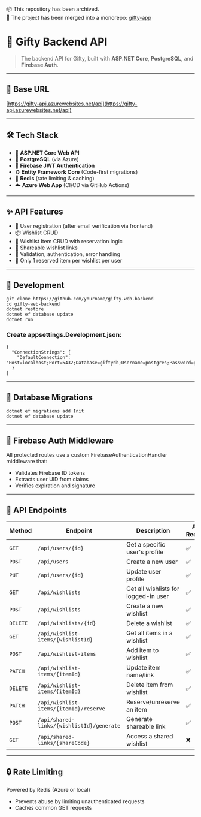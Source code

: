 📦 This repository has been archived.  
🎯 The project has been merged into a monorepo: [gifty-app](https://github.com/PauloSuljic/gifty-app)


# 🎁 Gifty Backend API

> The backend API for Gifty, built with **ASP.NET Core**, **PostgreSQL**, and **Firebase Auth**.

---

## 📡 Base URL

[https://gifty-api.azurewebsites.net/api](https://gifty-api.azurewebsites.net/api)

---

## 🛠 Tech Stack

- 🧱 **ASP.NET Core Web API**
- 🐘 **PostgreSQL** (via Azure)
- 🔐 **Firebase JWT Authentication**
- ♻️ **Entity Framework Core** (Code-first migrations)
- 🚦 **Redis** (rate limiting & caching)
- ☁️ **Azure Web App** (CI/CD via GitHub Actions)

---

## ✨ API Features

- 👤 User registration (after email verification via frontend)
- 📦 Wishlist CRUD
- 📌 Wishlist Item CRUD with reservation logic
- 🔗 Shareable wishlist links
- 🧠 Validation, authentication, error handling
- 🔐 Only 1 reserved item per wishlist per user

---

## 🧪 Development

```
git clone https://github.com/yourname/gifty-web-backend
cd gifty-web-backend
dotnet restore
dotnet ef database update
dotnet run

```

### Create appsettings.Development.json:

```
{
  "ConnectionStrings": {
    "DefaultConnection": "Host=localhost;Port=5432;Database=giftydb;Username=postgres;Password=password"
  }
}

```

---

## 🧱 Database Migrations
```
dotnet ef migrations add Init
dotnet ef database update
```

---

## 🔐 Firebase Auth Middleware
All protected routes use a custom FirebaseAuthenticationHandler middleware that:
- Validates Firebase ID tokens
- Extracts user UID from claims
- Verifies expiration and signature

---

## 📡 API Endpoints

| Method   | Endpoint                                         | Description                          | Auth Required |
|----------|--------------------------------------------------|--------------------------------------|---------------|
| `GET`    | `/api/users/{id}`                                | Get a specific user's profile        | ✅             |
| `POST`   | `/api/users`                                     | Create a new user                    | ✅             |
| `PUT`    | `/api/users/{id}`                                | Update user profile                  | ✅             |
| `GET`    | `/api/wishlists`                                 | Get all wishlists for logged-in user| ✅             |
| `POST`   | `/api/wishlists`                                 | Create a new wishlist                | ✅             |
| `DELETE` | `/api/wishlists/{id}`                            | Delete a wishlist                    | ✅             |
| `GET`    | `/api/wishlist-items/{wishlistId}`               | Get all items in a wishlist         | ✅             |
| `POST`   | `/api/wishlist-items`                            | Add item to wishlist                 | ✅             |
| `PATCH`  | `/api/wishlist-items/{itemId}`                   | Update item name/link                | ✅             |
| `DELETE` | `/api/wishlist-items/{itemId}`                   | Delete item from wishlist            | ✅             |
| `PATCH`  | `/api/wishlist-items/{itemId}/reserve`           | Reserve/unreserve an item            | ✅             |
| `POST`   | `/api/shared-links/{wishlistId}/generate`        | Generate shareable link              | ✅             |
| `GET`    | `/api/shared-links/{shareCode}`                  | Access a shared wishlist             | ❌             |

---

## 🔒 Rate Limiting
Powered by Redis (Azure or local)
- Prevents abuse by limiting unauthenticated requests
- Caches common GET requests
